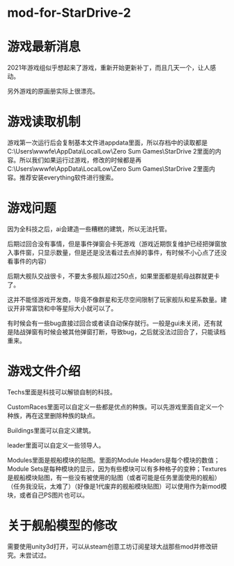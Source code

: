 # mod-for-StarDrive-2
# 游戏最新消息
2021年游戏组似乎想起来了游戏，重新开始更新补丁，而且几天一个，让人感动。

另外游戏的原画册实际上很漂亮。
# 游戏读取机制

游戏第一次运行后会复制基本文件进appdata里面，所以存档中的读取都是C:\Users\wwwfe\AppData\LocalLow\Zero Sum Games\StarDrive 2里面的内容。所以我们如果运行过游戏，修改的时候都是再C:\Users\wwwfe\AppData\LocalLow\Zero Sum Games\StarDrive 2里面内容。推荐安装everything软件进行搜索。

# 游戏问题
因为全科技之后，ai会建造一些糟糕的建筑，所以无法托管。

后期过回合没有事情，但是事件弹窗会卡死游戏（游戏近期恢复维护已经把弹窗放入事件窗，只显示数量，但是还是没法看过去点掉的事件，有时候不小心点了还没看事件的内容）

后期大舰队交战很卡，不要太多舰队超过250点，如果里面都是航母战群就更卡了。

这并不能怪游戏开发商，毕竟不像群星和无尽空间限制了玩家舰队和星系数量。建议开非常富饶和中等星际大小就可以了。

有时候会有一些bug直接过回合或者读自动保存就行。一般是gui未关闭，还有就是陆战弹窗有时候会被其他弹窗打断，导致bug，之后就没法过回合了，只能读档重来。


# 游戏文件介绍

Techs里面是科技可以解锁自制的科技。

CustomRaces里面可以自定义一些都是优点的种族。可以先游戏里面自定义一个种族，再在这里删除种族的缺点。

Buildings里面可以自定义建筑。

leader里面可以自定义一些领导人。

Modules里面是舰船模块的贴图。里面的Module Headers是每个模块的数值；Module Sets是每种模块的显示，因为有些模块可以有多种格子的变种；Textures是舰船模块贴图，有一些没有被使用的贴图（或者可能是任务里面使用的舰船）（任务我没玩，太难了）（好像是1代废弃的舰船模块贴图）可以使用作为新mod模块，或者自己PS图片也可以。

# 关于舰船模型的修改

需要使用unity3d打开，可以从steam创意工坊订阅星球大战那些mod并修改研究。未尝试过。
